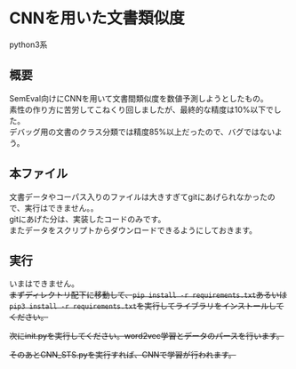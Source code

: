 # CNNを用いた文書類似度
python3系

## 概要
SemEval向けにCNNを用いて文書間類似度を数値予測しようとしたもの。  
素性の作り方に苦労してこねくり回しましたが、最終的な精度は10%以下でした。  
デバッグ用の文書のクラス分類では精度85%以上だったので、バグではないよう。  

## 本ファイル
文書データやコーパス入りのファイルは大きすぎてgitにあげられなかったので、実行はできません。。  
gitにあげた分は、実装したコードのみです。  
またデータをスクリプトからダウンロードできるようにしておきます。  

## 実行
いまはできません。  
~~まずディレクトリ配下に移動して、```pip install -r requirements.txt```あるいは```pip3 install -r requirements.txt```を実行してライブラリをインストールしてください。~~<br>

~~次にinit.pyを実行してください。word2vec学習とデータのパースを行います。~~

~~そのあとCNN_STS.pyを実行すれば、CNNで学習が行われます。~~
